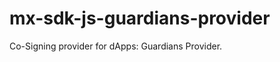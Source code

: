 # mx-sdk-js-guardians-provider

Co-Signing provider for dApps: Guardians Provider. 

<!-- Documentation is available on [docs.dharitri.org](https://docs.dharitri.org/sdk-and-tools/erdjs/erdjs-signing-providers/), while an integration example can be found [here](https://github.com/TerraDharitri/mx-sdk-js-examples/tree/main/signing-providers).

Note that **we recommend using [dapp-core](https://github.com/TerraDharitri/mx-sdk-dapp)** instead of integrating the signing provider on your own.

## Distribution

[npm](https://www.npmjs.com/package/@terradharitri/sdk-opera-provider)

## Installation

`sdk-opera-provider` is delivered via [npm](https://www.npmjs.com/package/@terradharitri/sdk-opera-provider), therefore it can be installed as follows:

```
npm install @terradharitri/sdk-opera-provider
```

### Building the library

In order to compile the library, run the following:

```
npm install
npm run compile
``` -->



